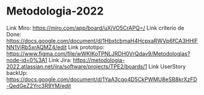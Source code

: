# Metodologia-2022

Link Miro: https://miro.com/app/board/uXjVO5CrAPQ=/
Link criterio de Done: https://docs.google.com/document/d/1HbxtcbmaH4HcpxaRWVp6fCA3HHlFNN1VjRb5xrAQMZ4/edit
Link prototipo: https://www.figma.com/file/wWKIKoTPNLJRDH0VrQdav9/Metodologias?node-id=0%3A1
Link Jira: https://metodologia-2022.atlassian.net/jira/software/projects/TPE2/boards/1
Link UserStory backUp: https://docs.google.com/document/d/1YaA3cqo4D5CkPWMU8eSB8krXzFD-QedGeZ2Yrc3R9YM/edit
